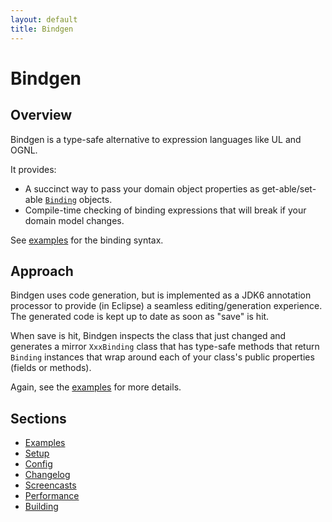 ```yaml
---
layout: default
title: Bindgen
---
```


Bindgen
=======

Overview
--------

Bindgen is a type-safe alternative to expression languages like UL and OGNL. 

It provides:

* A succinct way to pass your domain object properties as get-able/set-able [`Binding`][binding] objects.
* Compile-time checking of binding expressions that will break if your domain model changes.

See [examples](examples.html) for the binding syntax.

Approach
--------

Bindgen uses code generation, but is implemented as a JDK6 annotation processor to provide (in Eclipse) a seamless editing/generation experience. The generated code is kept up to date as soon as "save" is hit.

When save is hit, Bindgen inspects the class that just changed and generates a mirror `XxxBinding` class that has type-safe methods that return `Binding` instances that wrap around each of your class's public properties (fields or methods).

Again, see the [examples](examples.html) for more details.

Sections
--------

* [Examples](examples.html)
* [Setup](setup.html)
* [Config](config.html)
* [Changelog](changelog.html)
* [Screencasts](screencasts.html)
* [Performance](performance.html)
* [Building](building.html)

[binding]: http://github.com/stephenh/bindgen/blob/master/bindgen/src/org/bindgen/Binding.java

